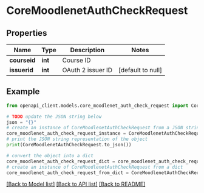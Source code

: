 # CoreMoodlenetAuthCheckRequest


## Properties

Name | Type | Description | Notes
------------ | ------------- | ------------- | -------------
**courseid** | **int** | Course ID | 
**issuerid** | **int** | OAuth 2 issuer ID | [default to null]

## Example

```python
from openapi_client.models.core_moodlenet_auth_check_request import CoreMoodlenetAuthCheckRequest

# TODO update the JSON string below
json = "{}"
# create an instance of CoreMoodlenetAuthCheckRequest from a JSON string
core_moodlenet_auth_check_request_instance = CoreMoodlenetAuthCheckRequest.from_json(json)
# print the JSON string representation of the object
print(CoreMoodlenetAuthCheckRequest.to_json())

# convert the object into a dict
core_moodlenet_auth_check_request_dict = core_moodlenet_auth_check_request_instance.to_dict()
# create an instance of CoreMoodlenetAuthCheckRequest from a dict
core_moodlenet_auth_check_request_from_dict = CoreMoodlenetAuthCheckRequest.from_dict(core_moodlenet_auth_check_request_dict)
```
[[Back to Model list]](../README.md#documentation-for-models) [[Back to API list]](../README.md#documentation-for-api-endpoints) [[Back to README]](../README.md)


